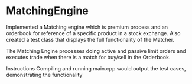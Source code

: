 # MatchingEngine
Implemented a Matching engine which is premium process and an orderbook for reference of a specific product in a stock exchange. 
Also created a test class that displays the full functionality of the Matcher.

The Matching Engine processes doing active and passive limit orders and executes trade when there is a match for buy/sell in the Orderbook.

Instructions
Compiling and running main.cpp would output the test cases, demonstrating the functionality
